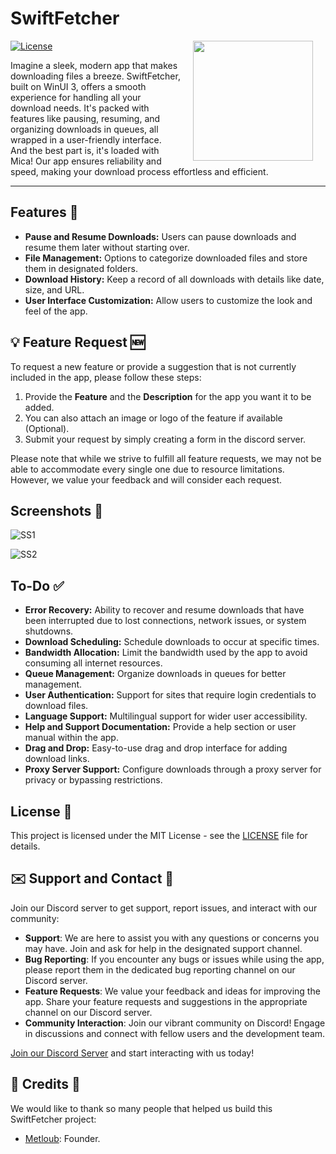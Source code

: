 
# SwiftFetcher
<img src="https://cdn.discordapp.com/attachments/1190273551404638229/1257409580070342797/512.png?ex=6684f62d&is=6683a4ad&hm=bbf3fb355a05efb47473fe4835e64977db165a3c75458a162f559daf3e135e84&" width="192" align="right" hspace="20" />

[![License](https://img.shields.io/github/license/Metloub/SwiftFetcher)]([LICENSE](https://github.com/metloub/SwiftFetcher/blob/main/LICENSE))

Imagine a sleek, modern app that makes downloading files a breeze. SwiftFetcher, built on WinUI 3, offers a smooth experience for handling all your download needs. It's packed with features like pausing, resuming, and organizing downloads in queues, all wrapped in a user-friendly interface. And the best part is, it's loaded with Mica! Our app ensures reliability and speed, making your download process effortless and efficient. 

----

## Features 🚀

- **Pause and Resume Downloads:** Users can pause downloads and resume them later without starting over.
- **File Management:** Options to categorize downloaded files and store them in designated folders.
- **Download History:** Keep a record of all downloads with details like date, size, and URL.
- **User Interface Customization:** Allow users to customize the look and feel of the app.

## 💡 Feature Request 🆕
To request a new feature or provide a suggestion that is not currently included in the app, please follow these steps:
1. Provide the **Feature** and the **Description** for the app you want it to be added.
2. You can also attach an image or logo of the feature if available (Optional).
3. Submit your request by simply creating a form in the discord server.

Please note that while we strive to fulfill all feature requests, we may not be able to accommodate every single one due to resource limitations. However, we value your feedback and will consider each request.

## Screenshots 📸

![SS1](url_to_screenshot_1)

![SS2](url_to_screenshot_2)

## To-Do ✅
- **Error Recovery:** Ability to recover and resume downloads that have been interrupted due to lost connections, network issues, or system shutdowns.
- **Download Scheduling:** Schedule downloads to occur at specific times.
- **Bandwidth Allocation:** Limit the bandwidth used by the app to avoid consuming all internet resources.
- **Queue Management:** Organize downloads in queues for better management.
- **User Authentication:** Support for sites that require login credentials to download files.
- **Language Support:** Multilingual support for wider user accessibility.
- **Help and Support Documentation:** Provide a help section or user manual within the app.
- **Drag and Drop:** Easy-to-use drag and drop interface for adding download links.
- **Proxy Server Support:** Configure downloads through a proxy server for privacy or bypassing restrictions.


## License 📄

This project is licensed under the MIT License - see the [LICENSE]([LICENSE](https://github.com/metloub/SwiftFetcher/blob/main/LICENSE)) file for details.

## ✉️ Support and Contact 🤝
Join our Discord server to get support, report issues, and interact with our community:

- **Support**: We are here to assist you with any questions or concerns you may have. Join and ask for help in the designated support channel.
- **Bug Reporting**: If you encounter any bugs or issues while using the app, please report them in the dedicated bug reporting channel on our Discord server.
- **Feature Requests**: We value your feedback and ideas for improving the app. Share your feature requests and suggestions in the appropriate channel on our Discord server.
- **Community Interaction**: Join our vibrant community on Discord! Engage in discussions and connect with fellow users and the development team.

[Join our Discord Server](https://discord.gg/SOON) and start interacting with us today!

## 💙 Credits 🙏

We would like to thank so many people that helped us build this SwiftFetcher project:

- [Metloub](INSERTLINK): Founder.

